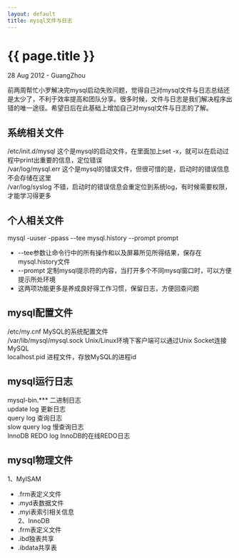 ```yaml
---
layout: default
title: mysql文件与日志
---
```


 {{ page.title }}
================
<p class="meta">28 Aug 2012 - GuangZhou</p>

   前两周帮忙小罗解决完mysql启动失败问题，觉得自己对mysql文件与日志总结还是太少了，不利于效率提高和团队分享。很多时候，文件与日志是我们解决程序出错的唯一途径。希望日后在此基础上增加自己对mysql文件与日志的了解。  


系统相关文件  
-----------------------  
/etc/init.d/mysql   这个是mysql的启动文件，在里面加上set -x，就可以在启动过程中print出重要的信息，定位错误  
/var/log/mysql.err  这个是mysql的错误文件，但很可惜的是，启动时的错误信息不会存储在这里  
/var/log/syslog   不错，启动时的错误信息会重定位到系统log，有时候需要权限，才能学习得更多  

个人相关文件  
-----------------------  
mysql -uuser -ppass  --tee mysql.history  --prompt prompt  
*  --tee参数让命令行中的所有操作和以及屏幕所见所得结果，保存在mysql.history文件  
*  --prompt 定制mysql提示符的内容，当打开多个不同mysql窗口时，可以方便提示所处环境  
*  这两项功能更多是养成良好得工作习惯，保留日志，方便回查问题  

mysql配置文件  
-----------------------  
/etc/my.cnf  MySQL的系统配置文件  
/var/lib/mysql/mysql.sock   Unix/Linux环境下客户端可以通过Unix Socket连接MySQL  
localhost.pid     进程文件，存放MySQL的进程id    

mysql运行日志  
-----------------------  
mysql-bin.***   二进制日志  
update log  更新日志  
query log  查询日志  
slow query log   慢查询日志  
InnoDB REDO log    InnoDB的在线REDO日志  
     
mysql物理文件  
-----------------------  
1、MyISAM  
*  .frm表定义文件  
*  .myd表数据文件  
*  .myi表索引相关信息  
2、InnoDB  
*  .frm表定义文件  
*  .ibd独表共享  
*  .ibdata共享表  
